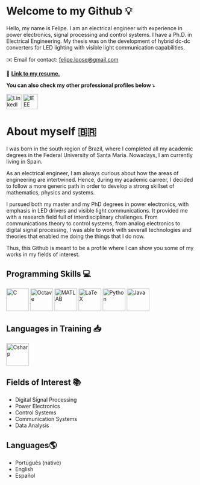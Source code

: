 <!--
**floose/floose** is a ✨ _special_ ✨ repository because its `README.md` (this file) appears on your GitHub profile.

Here are some ideas to get you started:

- 🔭 I’m currently working on ...
- 🌱 I’m currently learning ...
- 👯 I’m looking to collaborate on ...
- 🤔 I’m looking for help with ...
- 💬 Ask me about ...
- 📫 How to reach me: ...
- 😄 Pronouns: ...
- ⚡ Fun fact: ...
-->

# Welcome to my Github 💡
Hello, my name is Felipe.
I am an electrical engineer with experience in power electronics, signal processing and control systems.
I have a Ph.D. in Electrical Engineering. My thesis was on the development of hybrid dc-dc converters for LED lighting with visible light communication capabilities.

✉️ Email for contact: felipe.loose@gmail.com

📄  **[Link to my resume.](https://www.dropbox.com/s/x47i0iyf6b3mhyc/cv-Felipe-Loose-Resume-2023-1page.pdf?dl=0)</a>**

**You can also check my other professional profiles below ⤵️**

<div>
<a  href="https://www.linkedin.com/in/felipe-loose-vlc/"  target="_blank">
<img  src="https://cdn.jsdelivr.net/gh/devicons/devicon/icons/linkedin/linkedin-original.svg"  alt="LinkedIn"  target="_blank"  height="40px"></a>
<a  href="https://ieeexplore.ieee.org/author/37085667839"  target="_blank">
<img  src="https://liberconference.eu/wp-content/uploads/2019/04/IEEE-XploreDigitalLibrary.jpg"  alt="IEEE"  target="_blank"  height="40px"></a>

# About myself 🇧🇷
I was born in the south region of Brazil, where I completed all my academic degrees in the Federal University of Santa Maria. Nowadays, I am currently living in Spain.

As an electrical engineer, I am always curious about how the areas of engineering are intertwined. Hence, during my academic carreer, I decided to follow a more generic path in order to develop a strong skillset of mathematics, physics and systems.

I pursued both my master and my PhD degrees in power electronics, with emphasis in LED drivers and visible light communications. It provided me with a research field full of interdisciplinary challenges. From communications theory to control systems, from analog electronics to digital signal processing, I was able to work with severall technologies and theories that enabled me doing the things that I do now.

Thus, this Github is meant to be a profile where I can show you some of my works in my fields of interest. 

## Programming Skills 💻
<div>
<img  src="https://upload.wikimedia.org/wikipedia/commons/thumb/1/18/C_Programming_Language.svg/1200px-C_Programming_Language.svg.png"  alt="C"  target="_blank"  height="60px"/>
<img  src="https://upload.wikimedia.org/wikipedia/commons/thumb/6/6a/Gnu-octave-logo.svg/768px-Gnu-octave-logo.svg.png"  alt="Octave"  target="_blank"  height="60px"/>
<img  src="https://cdn.jsdelivr.net/gh/devicons/devicon/icons/matlab/matlab-original.svg"  alt="MATLAB"  target="_blank"  height="60px"/>
<img  src="https://cdn.jsdelivr.net/gh/devicons/devicon/icons/latex/latex-original.svg"  alt="LaTeX"  target="_blank"  height="60px"/>
<img  src="https://cdn.jsdelivr.net/gh/devicons/devicon/icons/python/python-original-wordmark.svg"  alt="Python"  target="_blank"  height="60px"/>
<img  src="https://cdn.jsdelivr.net/gh/devicons/devicon/icons/java/java-original-wordmark.svg"  alt="Java"  target="_blank"  height="60px"/>
<div>

 ## Languages in Training 📥
 <div>
  <img  src="https://cdn.jsdelivr.net/gh/devicons/devicon/icons/csharp/csharp-original.svg"  alt="Csharp"  target="_blank"  height="60px"/>
  <div>
 
## Fields of Interest :books:

 - Digital Signal Processing
 - Power Electronics
 - Control Systems
 - Communication Systems
 - Data Analysis

## Languages🌎

 - Português (native)
 - English
 - Español

